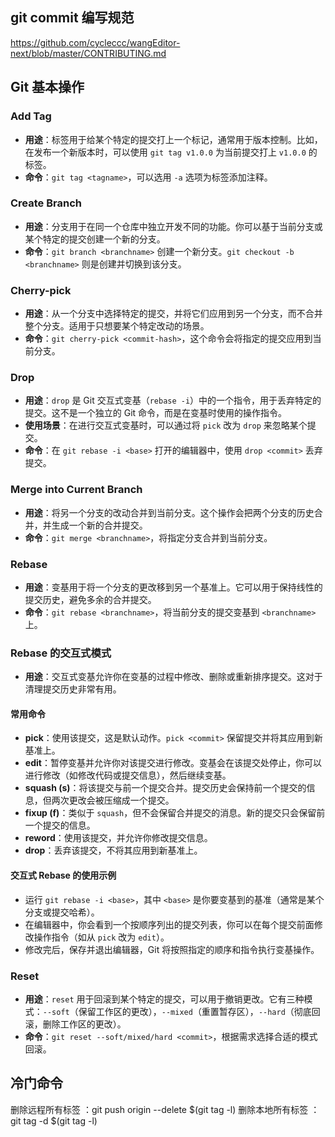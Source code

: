## git commit 编写规范
https://github.com/cycleccc/wangEditor-next/blob/master/CONTRIBUTING.md

## Git 基本操作

### Add Tag
- **用途**：标签用于给某个特定的提交打上一个标记，通常用于版本控制。比如，在发布一个新版本时，可以使用 `git tag v1.0.0` 为当前提交打上 `v1.0.0` 的标签。
- **命令**：`git tag <tagname>`，可以选用 `-a` 选项为标签添加注释。

### Create Branch
- **用途**：分支用于在同一个仓库中独立开发不同的功能。你可以基于当前分支或某个特定的提交创建一个新的分支。
- **命令**：`git branch <branchname>` 创建一个新分支。`git checkout -b <branchname>` 则是创建并切换到该分支。

### Cherry-pick
- **用途**：从一个分支中选择特定的提交，并将它们应用到另一个分支，而不合并整个分支。适用于只想要某个特定改动的场景。
- **命令**：`git cherry-pick <commit-hash>`，这个命令会将指定的提交应用到当前分支。

### Drop
- **用途**：`drop` 是 Git 交互式变基（`rebase -i`）中的一个指令，用于丢弃特定的提交。这不是一个独立的 Git 命令，而是在变基时使用的操作指令。
- **使用场景**：在进行交互式变基时，可以通过将 `pick` 改为 `drop` 来忽略某个提交。
- **命令**：在 `git rebase -i <base>` 打开的编辑器中，使用 `drop <commit>` 丢弃提交。

### Merge into Current Branch
- **用途**：将另一个分支的改动合并到当前分支。这个操作会把两个分支的历史合并，并生成一个新的合并提交。
- **命令**：`git merge <branchname>`，将指定分支合并到当前分支。

### Rebase
- **用途**：变基用于将一个分支的更改移到另一个基准上。它可以用于保持线性的提交历史，避免多余的合并提交。
- **命令**：`git rebase <branchname>`，将当前分支的提交变基到 `<branchname>` 上。

### Rebase 的交互式模式
- **用途**：交互式变基允许你在变基的过程中修改、删除或重新排序提交。这对于清理提交历史非常有用。

#### 常用命令
- **pick**：使用该提交，这是默认动作。`pick <commit>` 保留提交并将其应用到新基准上。
- **edit**：暂停变基并允许你对该提交进行修改。变基会在该提交处停止，你可以进行修改（如修改代码或提交信息），然后继续变基。
- **squash (s)**：将该提交与前一个提交合并。提交历史会保持前一个提交的信息，但两次更改会被压缩成一个提交。
- **fixup (f)**：类似于 `squash`，但不会保留合并提交的消息。新的提交只会保留前一个提交的信息。
- **reword**：使用该提交，并允许你修改提交信息。
- **drop**：丢弃该提交，不将其应用到新基准上。

#### 交互式 Rebase 的使用示例
- 运行 `git rebase -i <base>`，其中 `<base>` 是你要变基到的基准（通常是某个分支或提交哈希）。
- 在编辑器中，你会看到一个按顺序列出的提交列表，你可以在每个提交前面修改操作指令（如从 `pick` 改为 `edit`）。
- 修改完后，保存并退出编辑器，Git 将按照指定的顺序和指令执行变基操作。

### Reset
- **用途**：`reset` 用于回滚到某个特定的提交，可以用于撤销更改。它有三种模式：`--soft`（保留工作区的更改），`--mixed`（重置暂存区），`--hard`（彻底回滚，删除工作区的更改）。
- **命令**：`git reset --soft/mixed/hard <commit>`，根据需求选择合适的模式回滚。

## 冷门命令
删除远程所有标签 ：git push origin --delete $(git tag -l)
删除本地所有标签 ：git tag -d $(git tag -l)